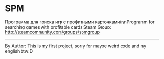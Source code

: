 # SPM
Программа для поиска игр с профитными карточками\r\nProgramm for searching games with profitable cards
Steam Group: 
http://steamcommunity.com/groups/spmgroup



*****************************
By Author:
This is my first project,
sorry for maybe weird code
and my english btw:D
